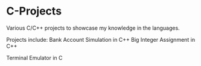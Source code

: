 # C-Projects
Various C/C++ projects to showcase my knowledge in the languages.

Projects include:
Bank Account Simulation in C++
Big Integer Assignment in C++

Terminal Emulator in C
